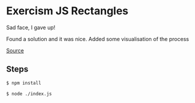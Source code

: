 # Exercism JS Rectangles

Sad face, I gave up!

Found a solution and it was nice.
Added some visualisation of the process

[Source](https://exercism.org/tracks/javascript/exercises/rectangles/solutions/robstyles)

## Steps

```bash
$ npm install

$ node ./index.js
```
